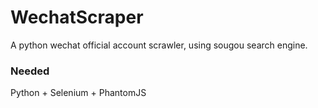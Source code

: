# WechatScraper
A python wechat official account scrawler, using sougou search engine. 

### Needed
Python + Selenium + PhantomJS
